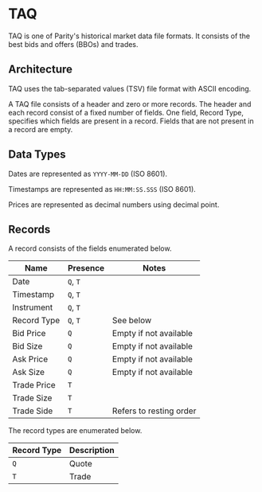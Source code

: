TAQ
===

TAQ is one of Parity's historical market data file formats. It consists of the
best bids and offers (BBOs) and trades.


Architecture
------------

TAQ uses the tab-separated values (TSV) file format with ASCII encoding.

A TAQ file consists of a header and zero or more records. The header and each
record consist of a fixed number of fields. One field, Record Type, specifies
which fields are present in a record. Fields that are not present in a record
are empty.


Data Types
----------

Dates are represented as `YYYY-MM-DD` (ISO 8601).

Timestamps are represented as `HH:MM:SS.SSS` (ISO 8601).

Prices are represented as decimal numbers using decimal point.


Records
-------

A record consists of the fields enumerated below.

Name        | Presence | Notes
------------|----------|-----------------------
Date        | `Q`, `T` |
Timestamp   | `Q`, `T` |
Instrument  | `Q`, `T` |
Record Type | `Q`, `T` | See below
Bid Price   | `Q`      | Empty if not available
Bid Size    | `Q`      | Empty if not available
Ask Price   | `Q`      | Empty if not available
Ask Size    | `Q`      | Empty if not available
Trade Price | `T`      |
Trade Size  | `T`      |
Trade Side  | `T`      | Refers to resting order

The record types are enumerated below.

Record Type | Description
------------|------------
`Q`         | Quote
`T`         | Trade
